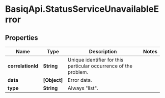 # BasiqApi.StatusServiceUnavailableError

## Properties
Name | Type | Description | Notes
------------ | ------------- | ------------- | -------------
**correlationId** | **String** | Unique identifier for this particular occurrence of the problem. | 
**data** | **[Object]** | Error data. | 
**type** | **String** | Always \"list\". | 



